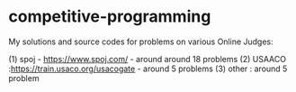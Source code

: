# competitive-programming
My solutions and source codes for problems on various Online Judges:

(1) spoj - https://www.spoj.com/ - around around 18 problems
(2)  USAACO :https://train.usaco.org/usacogate - around 5 problems
(3) other : around 5 problem
